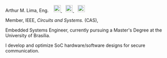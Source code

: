 Arthur M. Lima, Eng. &nbsp;&nbsp; <a href="https://orcid.org/0000-0002-0542-3753">
  <img src="https://gist.githubusercontent.com/arthurmlima/a6bc2e9539e534b74318c34605dde99e/raw/c58af2fedda95c2850c5f6b467a79d19f400efe5/orcid.svg" width="22" height="22" alt="ORCID">
</a> &nbsp;&nbsp;
<a href="https://scholar.google.com/citations?user=jFiIqJ0AAAAJ&hl=en">
  <img src="https://gist.githubusercontent.com/arthurmlima/a6bc2e9539e534b74318c34605dde99e/raw/c58af2fedda95c2850c5f6b467a79d19f400efe5/google-scholar.svg" width="22" height="22" alt="Google Scholar">
</a>&nbsp;&nbsp;
<a href="mailto:arthurmlima@ieee.org">
  <img src="https://gist.githubusercontent.com/arthurmlima/a6bc2e9539e534b74318c34605dde99e/raw/49da5d5c4b283180670176ff75576db2a8df3626/mail.svg" width="22" height="22" alt="Email">
</a>

Member, IEEE, <em>Circuits and Systems.</em> (CAS),

Embedded Systems Engineer, currently pursuing a Master's Degree at the University of Brasília. 

I develop and optimize SoC hardware/software designs for secure communication.


